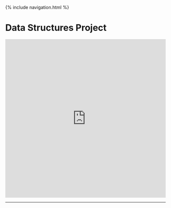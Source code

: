 {% include navigation.html %}

# Data Structures Project

<iframe frameborder="0" width="100%" height="500px" src="https://replit.com/@TanayRayavarapu/MenuSubMenu?embed=true"></iframe>






----------------------------------------



